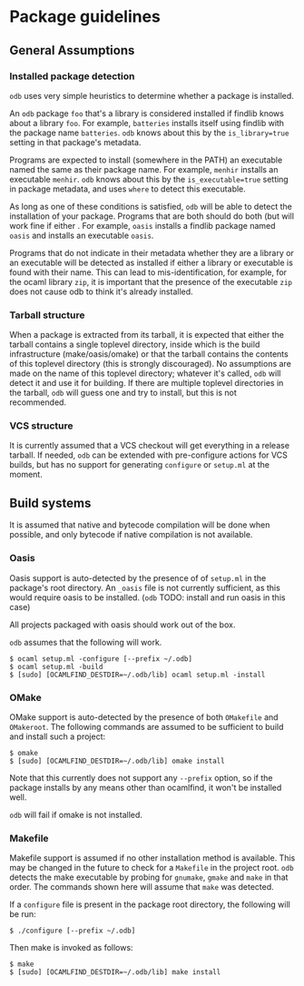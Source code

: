 # Package guidelines

## General Assumptions

### Installed package detection

`odb` uses very simple heuristics to determine whether a package is
installed.

An `odb` package `foo` that's a library is considered installed if
findlib knows about a library `foo`.  For example, `batteries`
installs itself using findlib with the package name `batteries`.
`odb` knows about this by the `is_library=true` setting in that
package's metadata.

Programs are expected to install (somewhere in the PATH) an executable
named the same as their package name.  For example, `menhir` installs
an executable `menhir`.  `odb` knows about this by the
`is_executable=true` setting in package metadata, and uses `where` to
detect this executable.

As long as one of these conditions is satisfied, `odb` will be able to
detect the installation of your package.  Programs that are both
should do both (but will work fine if either .  For example, `oasis`
installs a findlib package named `oasis` and installs an executable
`oasis`.

Programs that do not indicate in their metadata whether they are a
library or an executable will be detected as installed if either a
library or executable is found with their name.  This can lead to
mis-identification, for example, for the ocaml library `zip`, it is
important that the presence of the executable `zip` does not cause odb
to think it's already installed.

### Tarball structure

When a package is extracted from its tarball, it is expected that
either the tarball contains a single toplevel directory, inside which
is the build infrastructure (make/oasis/omake) or that the tarball
contains the contents of this toplevel directory (this is strongly
discouraged).  No assumptions are made on the name of this toplevel
directory; whatever it's called, `odb` will detect it and use it for
building.  If there are multiple toplevel directories in the tarball,
`odb` will guess one and try to install, but this is not
recommended.

### VCS structure

It is currently assumed that a VCS checkout will get everything in a
release tarball.  If needed, `odb` can be extended with pre-configure
actions for VCS builds, but has no support for generating `configure`
or `setup.ml` at the moment.

## Build systems

It is assumed that native and bytecode compilation will be done when
possible, and only bytecode if native compilation is not available.

### Oasis

Oasis support is auto-detected by the presence of of `setup.ml` in the
package's root directory.  An `_oasis` file is not currently
sufficient, as this would require oasis to be installed.  (`odb` TODO:
install and run oasis in this case)

All projects packaged with oasis should work out of the box.

`odb` assumes that the following will work.

```shell
$ ocaml setup.ml -configure [--prefix ~/.odb]
$ ocaml setup.ml -build
$ [sudo] [OCAMLFIND_DESTDIR=~/.odb/lib] ocaml setup.ml -install
```

### OMake

OMake support is auto-detected by the presence of both `OMakefile` and
`OMakeroot`.  The following commands are assumed to be sufficient to
build and install such a project:

```shell
$ omake
$ [sudo] [OCAMLFIND_DESTDIR=~/.odb/lib] omake install

```

Note that this currently does not support any `--prefix` option, so if
the package installs by any means other than ocamlfind, it won't be
installed well.

`odb` will fail if omake is not installed.

### Makefile

Makefile support is assumed if no other installation method is
available.  This may be changed in the future to check for a
`Makefile` in the project root.  `odb` detects the make executable by
probing for `gnumake`, `gmake` and `make` in that order.  The commands
shown here will assume that `make` was detected.

If a `configure` file is present in the package root directory, the
following will be run:

```shell
$ ./configure [--prefix ~/.odb]
```

Then make is invoked as follows:

```shell
$ make
$ [sudo] [OCAMLFIND_DESTDIR=~/.odb/lib] make install
```
